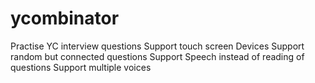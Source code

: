 # ycombinator
Practise YC interview questions 
Support touch screen Devices
Support random but connected questions
Support Speech instead of reading of questions
Support multiple voices
